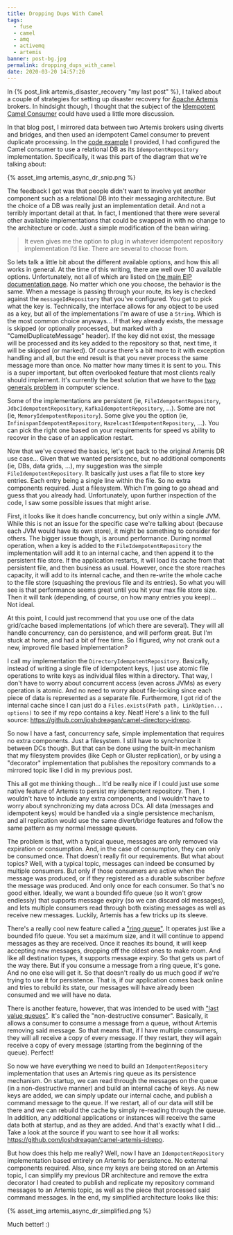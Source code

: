 ```yaml
---
title: Dropping Dups With Camel
tags:
  - fuse
  - camel
  - amq
  - activemq
  - artemis
banner: post-bg.jpg
permalink: dropping_dups_with_camel
date: 2020-03-20 14:57:20
---
```



In {% post_link artemis_disaster_recovery "my last post" %}, I talked about a couple of strategies for setting up disaster recovery for [Apache Artemis](https://activemq.apache.org/components/artemis/) brokers. In hindsight though, I thought that the subject of the [Idempotent Camel Consumer](https://camel.apache.org/manual/latest/eips/idempotentConsumer-eip.html) could have used a little more discussion.<!-- more -->

In that blog post, I mirrored data between two Artemis brokers using diverts and bridges, and then used an idempotent Camel consumer to prevent duplicate processing. In the [code example](https://github.com/joshdreagan/artemis-async-dr) I provided, I had configured the Camel consumer to use a relational DB as its `IdempotentRepository` implementation. Specifically, it was this part of the diagram that we're talking about:

{% asset_img artemis_async_dr_snip.png %}

The feedback I got was that people didn't want to involve yet another component such as a relational DB into their messaging architecture. But the choice of a DB was really just an implementation detail. And not a terribly important detail at that. In fact, I mentioned that there were several other available implementations that could be swapped in with no change to the architecture or code. Just a simple modification of the bean wiring.

> It even gives me the option to plug in whatever idempotent repository implementation I’d like. There are several to choose from.

So lets talk a little bit about the different available options, and how this all works in general. At the time of this writing, there are well over 10 available options. Unfortunately, not all of which are listed on [the main EIP documentation page](https://camel.apache.org/manual/latest/eips/idempotentConsumer-eip.html). No matter which one you choose, the behavior is the same. When a message is passing through your route, its key is checked against the `messageIdRepository` that you've configured. You get to pick what the key is. Technically, the interface allows for any object to be used as a key, but all of the implementations I'm aware of use a `String`. Which is the most common choice anyways... If that key already exists, the message is skipped (or optionally processed, but marked with a "CamelDuplicateMessage" header). If the key did not exist, the message will be processed and its key added to the repository so that, next time, it will be skipped (or marked). Of course there's a bit more to it with exception handling and all, but the end result is that you never process the same message more than once. No matter how many times it is sent to you. This is a super important, but often overlooked feature that most clients really should implement. It's currently the best solution that we have to the [two generals problem](https://en.wikipedia.org/wiki/Two_Generals%27_Problem) in computer science.

Some of the implementations are persistent (ie, `FileIdempotentRepository`, `JdbcIdempotentRepository`, `KafkaIdempotentRepository`, ...). Some are not (ie, `MemoryIdempotentRepository`). Some give you the option (ie, `InfinispanIdempotentRepository`, `HazelcastIdempotentRepository`, ...). You can pick the right one based on your requirements for speed vs ability to recover in the case of an application restart.

Now that we've covered the basics, let's get back to the original Artemis DR use case... Given that we wanted persistence, but no additional components (ie, DBs, data grids, ...), my suggestion was the simple `FileIdempotentRepository`. It basically just uses a flat file to store key entries. Each entry being a single line within the file. So no extra components required. Just a filesystem. Which I'm going to go ahead and guess that you already had. Unfortunately, upon further inspection of the code, I saw some possible issues that might arise.

First, it looks like it does handle concurrency, but only within a single JVM. While this is not an issue for the specific case we're talking about (because each JVM would have its own store), it might be something to consider for others. The bigger issue though, is around performance. During normal operation, when a key is added to the `FileIdempotentRepository` the implementation will add it to an internal cache, and then append it to the persistent file store. If the application restarts, it will load its cache from that persistent file, and then business as usual. However, once the store reaches capacity, it will add to its internal cache, and then re-write the whole cache to the file store (squashing the previous file and its entries). So what you will see is that performance seems great until you hit your max file store size. Then it will tank (depending, of course, on how many entries you keep)... Not ideal.

At this point, I could just recommend that you use one of the data grid/cache based implementations (of which there are several). They will all handle concurrency, can do persistence, and will perform great. But I'm stuck at home, and had a bit of free time. So I figured, why not crank out a new, improved file based implementation?

I call my implementation the `DirectoryIdempotentRepository`. Basically, instead of writing a single file of idempotent keys, I just use atomic file operations to write keys as individual files within a directory. That way, I don't have to worry about concurrent access (even across JVMs) as every operation is atomic. And no need to worry about file-locking since each piece of data is represented as a separate file. Furthermore, I got rid of the internal cache since I can just do a `Files.exists(Path path, LinkOption... options)` to see if my repo contains a key. Neat! Here's a link to the full source: https://github.com/joshdreagan/camel-directory-idrepo.

So now I have a fast, concurrency safe, simple implementation that requires no extra components. Just a filesystem. I still have to synchronize it between DCs though. But that can be done using the built-in mechanism that my filesystem provides (like Ceph or Gluster replication), or by using a "decorator" implementation that publishes the repository commands to a mirrored topic like I did in my previous post.

This all got me thinking though... It'd be really nice if I could just use some native feature of Artemis to persist my idempotent repository. Then, I wouldn't have to include any extra components, and I wouldn't have to worry about synchronizing my data across DCs. All data (messages and idempotent keys) would be handled via a single persistence mechanism, and all replication would use the same divert/bridge features and follow the same pattern as my normal message queues.

The problem is that, with a typical queue, messages are only removed via expiration or consumption. And, in the case of consumption, they can only be consumed once. That doesn't really fit our requirements. But what about topics? Well, with a typical topic, messages can indeed be consumed by multiple consumers. But only if those consumers are active when the message was produced, or if they registered as a durable subscriber _before_ the message was produced. And only once for each consumer. So that's no good either. Ideally, we want a bounded fifo queue (so it won't grow endlessly) that supports message expiry (so we can discard old messages), and lets multiple consumers read through both existing messages as well as receive new messages. Luckily, Artemis has a few tricks up its sleeve.

There's a really cool new feature called a ["ring queue"](https://activemq.apache.org/components/artemis/documentation/latest/ring-queues.html). It operates just like a bounded fifo queue. You set a maximum size, and it will continue to append messages as they are received. Once it reaches its bound, it will keep accepting new messages, dropping off the oldest ones to make room. And like all destination types, it supports message expiry. So that gets us part of the way there. But if you consume a message from a ring queue, it's gone. And no one else will get it. So that doesn't really do us much good if we're trying to use it for persistence. That is, if our application comes back online and tries to rebuild its state, our messages will have already been consumed and we will have no data.

There is another feature, however, that was intended to be used with ["last value queues"](https://activemq.apache.org/components/artemis/documentation/latest/last-value-queues.html). It's called the "non-destructive consumer". Basically, it allows a consumer to consume a message from a queue, without Artemis removing said message. So that means that, if I have multiple consumers, they will all receive a copy of every message. If they restart, they will again receive a copy of every message (starting from the beginning of the queue). Perfect!

So now we have everything we need to build an `IdempotentRepository` implementation that uses an Artemis ring queue as its persistence mechanism. On startup, we can read through the messages on the queue (in a non-destructive manner) and build an internal cache of keys. As new keys are added, we can simply update our internal cache, and publish a command message to the queue. If we restart, all of our data will still be there and we can rebuild the cache by simply re-reading through the queue. In addition, any additional applications or instances will receive the same data both at startup, and as they are added. And that's exactly what I did... Take a look at the source if you want to see how it all works: https://github.com/joshdreagan/camel-artemis-idrepo.

But how does this help me really? Well, now I have an `IdempotentRepository` implementation based entirely on Artemis for persistence. No external components required. Also, since my keys are being stored on an Artemis topic, I can simplify my previous DR architecture and remove the extra decorator I had created to publish and replicate my repository command messages to an Artemis topic, as well as the piece that processed said command messages. In the end, my simplified architecture looks like this:

{% asset_img artemis_async_dr_simplified.png %}

Much better! :)
